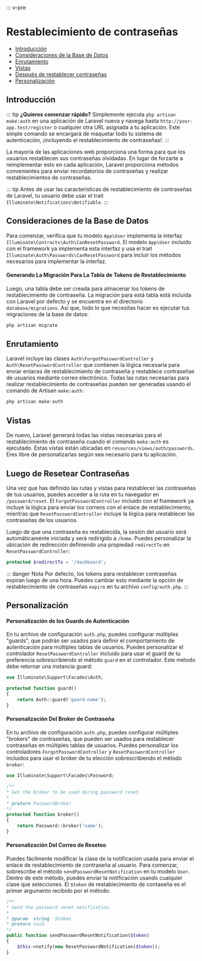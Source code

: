 ::: v-pre

# Restablecimiento de contraseñas

- [Introducción](#introduction)
- [Consideraciones de la Base de Datos](#resetting-database)
- [Enrutamiento](#resetting-routing)
- [Vistas](#resetting-views)
- [Después de restablecer contraseñas](#after-resetting-passwords)
- [Personalización](#password-customization)

<a name="introduction"></a>
## Introducción

::: tip
**¿Quieres comenzar rápido?** Simplemente ejecuta `php artisan make:auth` en una aplicación de Laravel nueva y navega hasta `http://your-app.test/register` o cualquier otra URL asignada a tu aplicación. Este simple comando se encargará de maquetar todo tu sistema de autenticación, ¡incluyendo el restablecimiento de contraseñas!.
:::

La mayoría de las aplicaciones web proporciona una forma para que los usuarios restablecen sus contraseñas olvidadas. En lugar de forzarte a reimplementar esto en cada aplicación, Laravel proporciona métodos convenientes para enviar recordatorios de contraseñas y realizar restablecimientos de contraseñas.

::: tip
Antes de usar las características de restablecimiento de contraseñas de Laravel, tu usuario debe usar el trait `Illuminate\Notifications\Notifiable`.
:::

<a name="resetting-database"></a>
## Consideraciones de la Base de Datos

Para comenzar, verifica que tu modelo `App\User` implementa la interfaz `Illuminate\Contracts\Auth\CanResetPassword`. El modelo `App\User` incluído con el framework ya implementa esta interfaz y usa el trait `Illuminate\Auth\Passwords\CanResetPassword` para incluir los métodos necesarios para implementar la interfaz.

#### Generando La Migración Para La Tabla de Tokens de Restablecimiento

Luego, una tabla debe ser creada para almacenar los tokens de restablecimiento de contraseña. La migración para está tabla está incluida con Laravel por defecto y se encuentra en el directorio `database/migrations`. Así que, todo lo que necesitas hacer es ejecutar tus migraciones de la base de datos:

```php
php artisan migrate
```

<a name="resetting-routing"></a>
## Enrutamiento

Laravel incluye las clases `Auth\ForgotPasswordController` y `Auth\ResetPasswordController` que contienen la lógica necesaria para enviar enlaces de restablecimiento de contraseña y restablece contraseñas de usuarios mediante correo electrónico. Todas las rutas necesarias para realizar restablecimiento de contraseñas pueden ser generadas usando el comando de Artisan `make:auth`:

```php
php artisan make:auth
```

<a name="resetting-views"></a>
## Vistas

De nuevo, Laravel generará todas las vistas necesarias para el restablecimiento de contraseña cuando el comando `make:auth` es ejecutado. Estas vistas están ubicadas en `resources/views/auth/passwords`. Eres libre de personalizarlas según sea necesario para tu aplicación.

<a name="after-resetting-passwords"></a>
## Luego de Resetear Contraseñas

Una vez que has definido las rutas y vistas para restablecer las contraseñas de tus usuarios, puedes acceder a la ruta en tu navegador en `/password/reset`. El `ForgotPasswordController` incluido con el framework ya incluye la lógica para enviar los correos con el enlace de restablecimiento, mientras que `ResetPasswordController` incluye la lógica para restablecer las contraseñas de los usuarios.

Luego de que una contraseña es restablecida, la sesión del usuario será automáticamente iniciada y será redirigido a `/home`. Puedes personalizar la ubicación de redirección definiendo una propiedad `redirectTo` en `ResetPasswordController`:

```php
protected $redirectTo = '/dashboard';
```

::: danger Nota
Por defecto, los tokens para restablecer contraseñas expiran luego de una hora. Puedes cambiar esto mediante la opción de restablecimiento de contraseñas `expire` en tu archivo `config/auth.php`.
:::

<a name="password-customization"></a>
## Personalización

#### Personalización de los Guards de Autenticación

En tu archivo de configuración `auth.php`, puedes configurar múltiples "guards", que podrán ser usados para definir el comportamiento de autenticación para múltiples tablas de usuarios. Puedes personalizar el controlador `ResetPasswordController` incluido para usar el guard de tu preferencia sobrescribiendo el método `guard` en el controlador. Este método debe retornar una instancia guard:

```php
use Illuminate\Support\Facades\Auth;

protected function guard()
{
    return Auth::guard('guard-name');
}
```

#### Personalización Del Broker de Contraseña

En tu archivo de configuración `auth.php`, puedes configurar múltiples "brokers" de contraseñas, que pueden ser usados para restablecer contraseñas en múltiples tablas de usuarios. Puedes personalizar los controladores `ForgotPasswordController` y `ResetPasswordController` incluidos para usar el broker de tu elección sobrescribiendo el método `broker`:

```php
use Illuminate\Support\Facades\Password;

/**
* Get the broker to be used during password reset.
*
* @return PasswordBroker
*/
protected function broker()
{
    return Password::broker('name');
}
```

#### Personalización Del Correo de Reseteo

Puedes fácilmente modificar la clase de la notificacion usada para enviar el enlace de restablecimiento de contraseña al usuario. Para comenzar, sobrescribe el método `sendPasswordResetNotification` en tu modelo `User`. Dentro de este método, puedes enviar la notificación usando cualquier clase que selecciones. El `$token` de restablecimiento de contaseña es el primer argumento recibido por el método:

```php
/**
* Send the password reset notification.
*
* @param  string  $token
* @return void
*/
public function sendPasswordResetNotification($token)
{
    $this->notify(new ResetPasswordNotification($token));
}
```